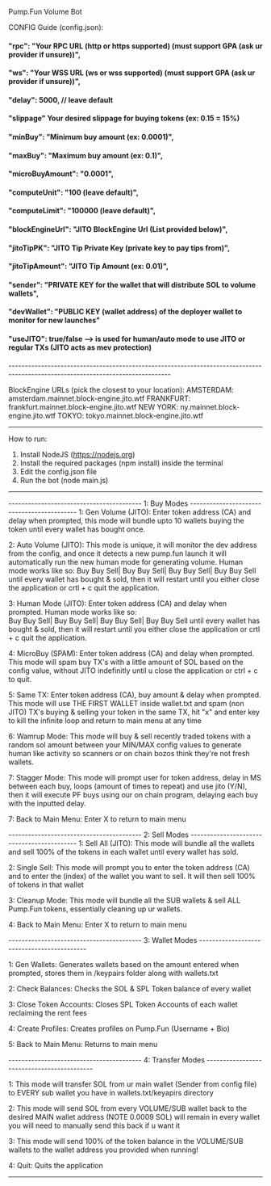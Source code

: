 Pump.Fun Volume Bot

CONFIG Guide (config.json):

<h4>"rpc": "Your RPC URL (http or https supported) (must support GPA (ask ur provider if unsure))",</h4>
<h4>"ws": "Your WSS URL (ws or wss supported) (must support GPA (ask ur provider if unsure))",</h4>
<h4>"delay": 5000, // leave default</h4>
<h4>"slippage" Your desired slippage for buying tokens (ex: 0.15 = 15%)</h4>
<h4>"minBuy": "Minimum buy amount (ex: 0.0001)",</h4>
<h4>"maxBuy": "Maximum buy amount (ex: 0.1)",</h4>
<h4>"microBuyAmount": "0.0001",</h4>
<h4>"computeUnit": "100 (leave default)",</h4>
<h4>"computeLimit": "100000 (leave default)",</h4>
<h4>"blockEngineUrl": "JITO BlockEngine Url (List provided below)",</h4>
<h4>"jitoTipPK": "JITO Tip Private Key (private key to pay tips from)",</h4>
<h4>"jitoTipAmount": "JITO Tip Amount (ex: 0.01)",</h4>
<h4>"sender": "PRIVATE KEY for the wallet that will distribute SOL to volume wallets",</h4>
<h4>"devWallet": "PUBLIC KEY (wallet address) of the deployer wallet to monitor for new launches"</h4>
<h4>"useJITO": true/false --> is used for human/auto mode to use JITO or regular TXs (JITO acts as mev protection)</h4>
--------------------------------------------------------------------------------------------------------------------------------

BlockEngine URLs (pick the closest to your location):
AMSTERDAM: amsterdam.mainnet.block-engine.jito.wtf
FRANKFURT: frankfurt.mainnet.block-engine.jito.wtf
NEW YORK: ny.mainnet.block-engine.jito.wtf
TOKYO: tokyo.mainnet.block-engine.jito.wtf

--------------------------------------------------------------------------------------------------------------------------------

How to run:
1. Install NodeJS (https://nodejs.org)
2. Install the required packages (npm install) inside the terminal
3. Edit the config.json file
4. Run the bot (node main.js)

--------------------------------------------------------------------------------------------------------------------------------

----------------------------------------- 1: Buy Modes -------------------------------------------
1: Gen Volume (JITO): Enter token address (CA) and delay when prompted, this mode will bundle upto 10 wallets buying the token until every wallet has bought once.

2: Auto Volume (JITO):  This mode is unique, it will monitor the dev address from the config, and once it detects a new pump.fun launch it will automatically run the new human mode for generating volume. Human mode works like so:  Buy Buy Sell| Buy Buy Sell| Buy Buy Sell| Buy Buy Sell 
until every wallet has bought & sold, then it will restart until you either close the application or crtl + c quit the application.

3: Human Mode (JITO): Enter token address (CA) and delay when prompted. Human mode works like so:  
Buy Buy Sell| Buy Buy Sell| Buy Buy Sell| Buy Buy Sell 
until every wallet has bought & sold, then it will restart until you either close the application or crtl + c quit the application.

4: MicroBuy (SPAM):  Enter token address (CA) and delay when prompted. This mode will spam buy TX's with a little amount of SOL based on the config value, without JITO indefinitly until u close the application or ctrl + c to quit. 

5: Same TX: Enter token address (CA), buy amount & delay when prompted. This mode will use THE FIRST WALLET inside wallet.txt and spam (non JITO) TX's buying & selling your token in the same TX, hit "x" and enter key to kill the infinite loop and return to main menu at any time

6: Wamrup Mode: This mode will buy & sell recently traded tokens with a random sol amount between your MIN/MAX config values to generate human like activity so scanners or on chain bozos think they're not fresh wallets. 

7: Stagger Mode: This mode will prompt user for token address, delay in MS between each buy, loops (amount of times to repeat) and use jito (Y/N), then it will execute PF buys using our on chain program, delaying each buy with the inputted delay. 

7: Back to Main Menu: Enter X to return to main menu

----------------------------------------- 2: Sell Modes -------------------------------------------
1: Sell All (JITO): This mode will bundle all the wallets and sell 100% of the tokens in each wallet until every wallet has sold.

2: Single Sell: This mode will prompt you to enter the token address (CA) and to enter the (index) of the wallet you want to sell. It will then sell 100% of tokens in that wallet

3: Cleanup Mode: This mode will bundle all the SUB wallets & sell ALL Pump.Fun tokens, essentially cleaning up ur wallets. 

4: Back to Main Menu: Enter X to return to main menu

----------------------------------------- 3: Wallet Modes -------------------------------------------

1: Gen Wallets: Generates wallets based on the amount entered when prompted, stores them in /keypairs folder along with wallets.txt

2: Check Balances: Checks the SOL & SPL Token balance of every wallet

3: Close Token Accounts: Closes SPL Token Accounts of each wallet reclaiming the rent fees

4: Create Profiles: Creates profiles on Pump.Fun (Username + Bio)

5: Back to Main Menu: Returns to main menu

----------------------------------------- 4: Transfer Modes -------------------------------------------

1: This mode will transfer SOL from ur main wallet (Sender from config file) to EVERY sub wallet you have in wallets.txt/keyapirs directory

2: This mode will send SOL from every VOLUME/SUB wallet back to the desired MAIN wallet address (NOTE 0.0009 SOL)  will remain in every wallet you will need to manually send this back if u want it

3: This mode will send 100% of the token balance in the VOLUME/SUB wallets to the wallet address you provided when running!

4: Quit:  Quits the application

--------------------------------------------------------------------------------------------------------------------------------
